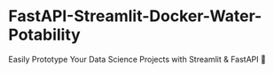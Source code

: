 # FastAPI-Streamlit-Docker-Water-Potability
Easily Prototype Your Data Science Projects with Streamlit &amp; FastAPI 🚀
